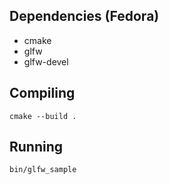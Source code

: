 ## Dependencies (Fedora)
- cmake
- glfw
- glfw-devel

## Compiling
``` shell
cmake --build .
```

## Running
``` shell
bin/glfw_sample
```